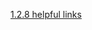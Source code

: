 [1.2.8 helpful links](/appium/01_ruby_appium_native_ios_automation/02_appium_ruby_console/08_helpful_links.md)